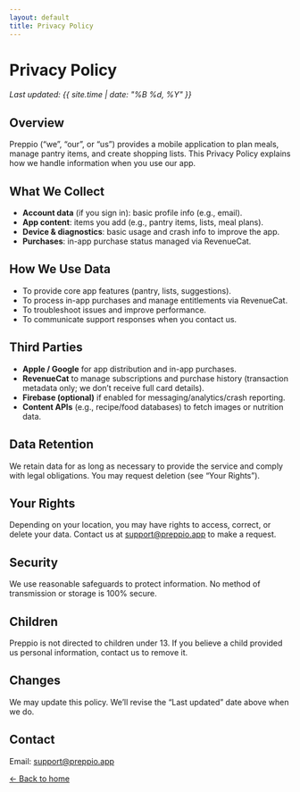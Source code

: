 ```yaml
---
layout: default
title: Privacy Policy
---
```


# Privacy Policy
_Last updated: {{ site.time | date: "%B %d, %Y" }}_

## Overview
Preppio (“we”, “our”, or “us”) provides a mobile application to plan meals,
manage pantry items, and create shopping lists. This Privacy Policy explains how
we handle information when you use our app.

## What We Collect
- **Account data** (if you sign in): basic profile info (e.g., email).
- **App content**: items you add (e.g., pantry items, lists, meal plans).
- **Device & diagnostics**: basic usage and crash info to improve the app.
- **Purchases**: in-app purchase status managed via RevenueCat.

## How We Use Data
- To provide core app features (pantry, lists, suggestions).
- To process in-app purchases and manage entitlements via RevenueCat.
- To troubleshoot issues and improve performance.
- To communicate support responses when you contact us.

## Third Parties
- **Apple / Google** for app distribution and in-app purchases.
- **RevenueCat** to manage subscriptions and purchase history (transaction metadata only; we don’t receive full card details).
- **Firebase (optional)** if enabled for messaging/analytics/crash reporting.
- **Content APIs** (e.g., recipe/food databases) to fetch images or nutrition data.

## Data Retention
We retain data for as long as necessary to provide the service and comply with legal obligations. You may request deletion (see “Your Rights”).

## Your Rights
Depending on your location, you may have rights to access, correct, or delete your data. Contact us at
[support@preppio.app](mailto:support@preppio.app) to make a request.

## Security
We use reasonable safeguards to protect information. No method of transmission or storage is 100% secure.

## Children
Preppio is not directed to children under 13. If you believe a child provided us personal information, contact us to remove it.

## Changes
We may update this policy. We’ll revise the “Last updated” date above when we do.

## Contact
Email: [support@preppio.app](mailto:support@preppio.app)

[← Back to home](./index.md)
